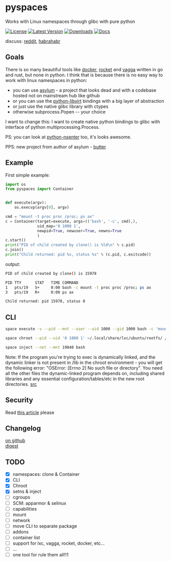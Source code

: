 # pyspaces
Works with Linux namespaces through glibc with pure python

[![License](https://img.shields.io/pypi/l/pyspaces.svg)](https://pypi.python.org/pypi/pyspaces/)
[![Latest Version](https://img.shields.io/pypi/v/pyspaces.svg)](https://pypi.python.org/pypi/pyspaces/)
[![Downloads](https://img.shields.io/pypi/dm/pyspaces.svg)](https://pypi.python.org/pypi/pyspaces/)
[![Docs](https://readthedocs.org/projects/pyspaces/badge/)](https://pyspaces.readthedocs.org/en/latest/)

discuss: [reddit](https://www.reddit.com/r/Python/comments/33z84l/linux_namespaces_througth_glibc_with_pure_python/), [habrahabr](http://habrahabr.ru/company/wargaming/blog/256647/)

## Goals

There is so many beautiful tools like [docker](https://github.com/docker/docker), [rocket](https://github.com/coreos/rkt) and [vagga](https://github.com/tailhook/vagga) written in go and rust, but none in python.
I think that is because there is no easy way to work with linux namespaces in python:

* you can use [asylum](https://pypi.python.org/pypi/asylum/0.4.1) - a project that looks dead and with a codebase hosted not on mainstream hub like github
* or you can use the [python-libvirt](https://pypi.python.org/pypi/libvirt-python/1.2.13) bindings with a big layer of abstraction
* or just use the native glibc library with ctypes
* otherwise subprocess.Popen -- your choice

I want to change this: I want to create native python bindings to glibc with interface of python multiprocessing.Process.

PS: you can look at [python-nsenter](https://github.com/zalando/python-nsenter) too, it's looks awesome.

PPS: new project from author of asylum - [butter](https://pypi.python.org/pypi/butter/0.10)

## Example

First simple example:
```python
import os
from pyspaces import Container


def execute(argv):
    os.execvp(argv[0], argv)

cmd = "mount -t proc proc /proc; ps ax"
c = Container(target=execute, args=(('bash', '-c', cmd),),
              uid_map='0 1000 1',
              newpid=True, newuser=True, newns=True
              )
c.start()
print("PID of child created by clone() is %ld\n" % c.pid)
c.join()
print("Child returned: pid %s, status %s" % (c.pid, c.exitcode))
```
output:
```bash
PID of child created by clone() is 15978

PID TTY      STAT   TIME COMMAND
1   pts/19   S+     0:00 bash -c mount -t proc proc /proc; ps ax
3   pts/19   R+     0:00 ps ax

Child returned: pid 15978, status 0
```

## CLI

```bash
space execute -v --pid --mnt --user --uid 1000 --gid 1000 bash -c 'mount -t proc /proc; ps ax'
```

```bash
space chroot --pid --uid '0 1000 1' ~/.local/share/lxc/ubuntu/rootfs/ /bin/ls /home/
```

```bash
space inject --net --mnt 19840 bash
```

Note: If the program you're trying to exec is dynamically linked, and the dynamic linker is not present in /lib in the chroot environment - you will get the following error: "OSError: [Errno 2] No such file or directory". You need all the other files the dynamic-linked program depends on, including shared libraries and any essential configuration/tables/etc in the new root directories. [src](http://www.ciiycode.com/0JiJzPgggqPg/why-doesnt-exec-work-after-chroot)

## Security

Read [this article](https://github.com/Friz-zy/awesome-linux-containers#security) please

## Changelog
[on github](https://github.com/Friz-zy/pyspaces/blob/master/CHANGELOG.md)  
[digest](https://allmychanges.com/p/python/pyspaces/)  

## TODO

- [x] namespaces: clone & Container
- [x] CLI
- [x] Chroot
- [x] setns & inject
- [ ] cgroups
- [ ] SCM: apparmor & selinux
- [ ] capabilities
- [ ] mount
- [ ] network
- [ ] move CLI to separate package
- [ ] addons
- [ ] container list
- [ ] support for lxc, vagga, rocket, docker, etc...
- [ ] ...
- [ ] one tool for rule them all!!1

